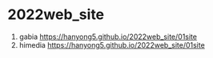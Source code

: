 # 2022web_site
1. gabia https://hanyong5.github.io/2022web_site/01site
1. himedia https://hanyong5.github.io/2022web_site/01site